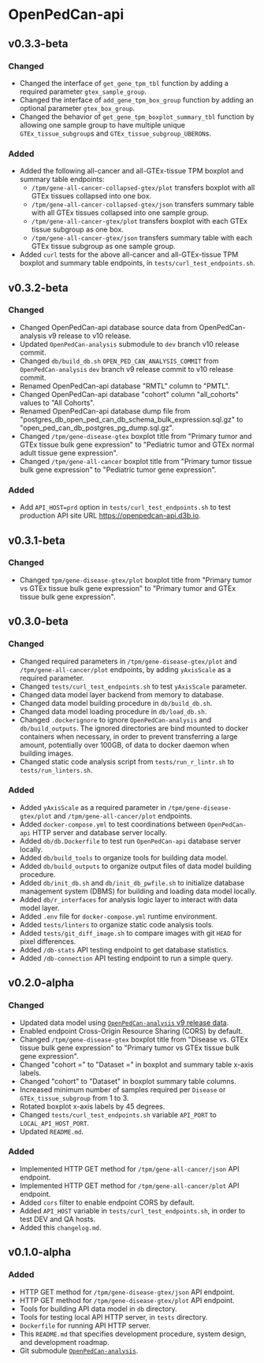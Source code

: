 # OpenPedCan-api

## v0.3.3-beta

### Changed

- Changed the interface of `get_gene_tpm_tbl` function by adding a required parameter `gtex_sample_group`.
- Changed the interface of `add_gene_tpm_box_group` function by adding an optional parameter `gtex_box_group`.
- Changed the behavior of `get_gene_tpm_boxplot_summary_tbl` function by allowing one sample group to have multiple unique `GTEx_tissue_subgroup`s and `GTEx_tissue_subgroup_UBERON`s.

### Added

- Added the following all-cancer and all-GTEx-tissue TPM boxplot and summary table endpoints:
  - `/tpm/gene-all-cancer-collapsed-gtex/plot` transfers boxplot with all GTEx tissues collapsed into one box.
  - `/tpm/gene-all-cancer-collapsed-gtex/json` transfers summary table with all GTEx tissues collapsed into one sample group.
  - `/tpm/gene-all-cancer-gtex/plot` transfers boxplot with each GTEx tissue subgroup as one box.
  - `/tpm/gene-all-cancer-gtex/json` transfers summary table with each GTEx tissue subgroup as one sample group.
- Added `curl` tests for the above all-cancer and all-GTEx-tissue TPM boxplot and summary table endpoints, in `tests/curl_test_endpoints.sh`.

## v0.3.2-beta

### Changed

- Changed OpenPedCan-api database source data from OpenPedCan-analysis v9 release to v10 release.
- Updated `OpenPedCan-analysis` submodule to `dev` branch v10 release commit.
- Changed `db/build_db.sh` `OPEN_PED_CAN_ANALYSIS_COMMIT` from `OpenPedCan-analysis` `dev` branch v9 release commit to v10 release commit.
- Renamed OpenPedCan-api database "RMTL" column to "PMTL".
- Changed OpenPedCan-api database "cohort" column "all_cohorts" values to "All Cohorts".
- Renamed OpenPedCan-api database dump file from "postgres_db_open_ped_can_db_schema_bulk_expression.sql.gz" to "open_ped_can_db_postgres_pg_dump.sql.gz".
- Changed `/tpm/gene-disease-gtex` boxplot title from "Primary tumor and GTEx tissue bulk gene expression" to "Pediatric tumor and GTEx normal adult tissue gene expression".
- Changed `/tpm/gene-all-cancer` boxplot title from "Primary tumor tissue bulk gene expression" to "Pediatric tumor gene expression".

### Added

- Add `API_HOST=prd` option in `tests/curl_test_endpoints.sh` to test production API site URL <https://openpedcan-api.d3b.io>.

## v0.3.1-beta

### Changed

- Changed `tpm/gene-disease-gtex/plot` boxplot title from "Primary tumor vs GTEx tissue bulk gene expression" to "Primary tumor and GTEx tissue bulk gene expression".

## v0.3.0-beta

### Changed

- Changed required parameters in `/tpm/gene-disease-gtex/plot` and `/tpm/gene-all-cancer/plot` endpoints, by adding `yAxisScale` as a required parameter.
- Changed `tests/curl_test_endpoints.sh` to test `yAxisScale` parameter.
- Changed data model layer backend from memory to database.
- Changed data model building procedure in `db/build_db.sh`.
- Changed data model loading procedure in `db/load_db.sh`.
- Changed `.dockerignore` to ignore `OpenPedCan-analysis` and `db/build_outputs`. The ignored directories are bind mounted to docker containers when necessary, in order to prevent transferring a large amount, potentially over 100GB, of data to docker daemon when building images.
- Changed static code analysis script from `tests/run_r_lintr.sh` to `tests/run_linters.sh`.

### Added

- Added `yAxisScale` as a required parameter in `/tpm/gene-disease-gtex/plot` and `/tpm/gene-all-cancer/plot` endpoints.
- Added `docker-compose.yml` to test coordinations between `OpenPedCan-api` HTTP server and database server locally.
- Added `db/db.Dockerfile` to test run `OpenPedCan-api` database server locally.
- Added `db/build_tools` to organize tools for building data model.
- Added `db/build_outputs` to organize output files of data model building procedure.
- Added `db/init_db.sh` and `db/init_db_pwfile.sh` to initialize database management system (DBMS) for building and loading data model locally.
- Added `db/r_interfaces` for analysis logic layer to interact with data model layer.
- Added `.env` file for `docker-compose.yml` runtime environment.
- Added `tests/linters` to organize static code analysis tools.
- Added `tests/git_diff_image.sh` to compare images with git `HEAD` for pixel differences.
- Added `/db-stats` API testing endpoint to get database statistics.
- Added `/db-connection` API testing endpoint to run a simple query.

## v0.2.0-alpha

### Changed

- Updated data model using [`OpenPedCan-analysis` v9 release data](https://github.com/PediatricOpenTargets/OpenPedCan-analysis/pull/103).
- Enabled endpoint Cross-Origin Resource Sharing (CORS) by default.
- Changed `/tpm/gene-disease-gtex` boxplot title from "Disease vs. GTEx tissue bulk gene expression" to "Primary tumor vs GTEx tissue bulk gene expression".
- Changed "cohort =" to "Dataset =" in boxplot and summary table x-axis labels.
- Changed "cohort" to "Dataset" in boxplot summary table columns.
- Increased minimum number of samples required per `Disease` or `GTEx_tissue_subgroup` from 1 to 3.
- Rotated boxplot x-axis labels by 45 degrees.
- Changed `tests/curl_test_endpoints.sh` variable `API_PORT` to `LOCAL_API_HOST_PORT`.
- Updated `README.md`.

### Added

- Implemented HTTP GET method for `/tpm/gene-all-cancer/json` API endpoint.
- Implemented HTTP GET method for `/tpm/gene-all-cancer/plot` API endpoint.
- Added `cors` filter to enable endpoint CORS by default.
- Added `API_HOST` variable in `tests/curl_test_endpoints.sh`, in order to test DEV and QA hosts.
- Added this `changelog.md`.

## v0.1.0-alpha

### Added

- HTTP GET method for `/tpm/gene-disease-gtex/json` API endpoint.
- HTTP GET method for `/tpm/gene-disease-gtex/plot` API endpoint.
- Tools for building API data model in `db` directory.
- Tools for testing local API HTTP server, in `tests` directory.
- `Dockerfile` for running API HTTP server.
- This `README.md` that specifies development procedure, system design, and development roadmap.
- Git submodule [`OpenPedCan-analysis`](https://github.com/PediatricOpenTargets/OpenPedCan-analysis).

